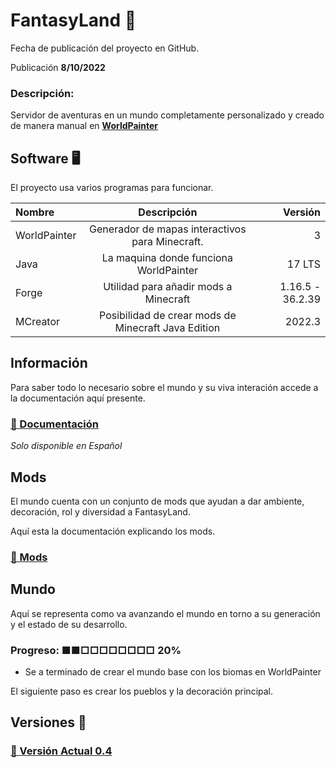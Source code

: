 # FantasyLand 🍄

Fecha de publicación del proyecto en GitHub.

Publicación **8/10/2022**

### Descripción:

Servidor de aventuras en un mundo completamente personalizado y creado de manera manual en [**WorldPainter**](https://www.worldpainter.net/)

## Software 🖥️

El proyecto usa varios programas para funcionar.

| Nombre       |                     Descripción                     |          Versión |
| :----------- | :-------------------------------------------------: | ---------------: |
| WorldPainter |   Generador de mapas interactivos para Minecraft.   |                3 |
| Java         |       La maquina donde funciona WorldPainter        |           17 LTS |
| Forge        |        Utilidad para añadir mods a Minecraft        | 1.16.5 - 36.2.39 |
| MCreator     | Posibilidad de crear mods de Minecraft Java Edition |           2022.3 |

## Información

Para saber todo lo necesario sobre el mundo y su viva interación accede a la documentación aquí presente.

### [🔗 Documentación](documentation/main.md)

_Solo disponible en Español_

## Mods

El mundo cuenta con un conjunto de mods que ayudan a dar ambiente, decoración, rol y diversidad a FantasyLand.

Aquí esta la documentación explicando los mods.

### [🔗 Mods](documentation/mods.md)

## Mundo

Aquí se representa como va avanzando el mundo en torno a su generación y el estado de su desarrollo.

### Progreso: ■■□□□□□□□□ 20%

- Se a terminado de crear el mundo base con los biomas en WorldPainter

El siguiente paso es crear los pueblos y la decoración principal.

## Versiones 💾

### [🔗 Versión Actual 0.4](versions/FantasyLand_0.4.md)

